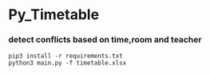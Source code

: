 # Py_Timetable
### detect conflicts based on time,room and teacher

```pip3 install -r requirements.txt```<br />
```python3 main.py -f timetable.xlsx```
